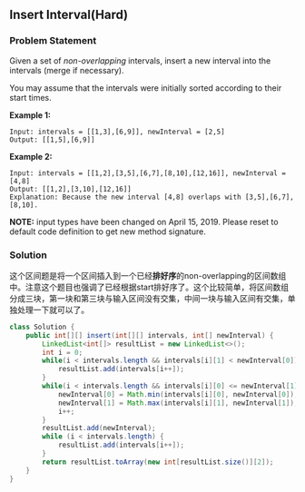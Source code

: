 ## Insert Interval(Hard)

### Problem Statement

Given a set of *non-overlapping* intervals, insert a new interval into the intervals (merge if necessary).

You may assume that the intervals were initially sorted according to their start times.

**Example 1:**

```
Input: intervals = [[1,3],[6,9]], newInterval = [2,5]
Output: [[1,5],[6,9]]
```

**Example 2:**

```
Input: intervals = [[1,2],[3,5],[6,7],[8,10],[12,16]], newInterval = [4,8]
Output: [[1,2],[3,10],[12,16]]
Explanation: Because the new interval [4,8] overlaps with [3,5],[6,7],[8,10].
```

**NOTE:** input types have been changed on April 15, 2019. Please reset to default code definition to get new method signature.

### Solution

这个区间题是将一个区间插入到一个已经**排好序**的non-overlapping的区间数组中。注意这个题目也强调了已经根据start排好序了。这个比较简单，将区间数组分成三块，第一块和第三块与输入区间没有交集，中间一块与输入区间有交集，单独处理一下就可以了。

```java
class Solution {
    public int[][] insert(int[][] intervals, int[] newInterval) {
        LinkedList<int[]> resultList = new LinkedList<>();
        int i = 0;
        while(i < intervals.length && intervals[i][1] < newInterval[0]) {
            resultList.add(intervals[i++]);
        }
        while(i < intervals.length && intervals[i][0] <= newInterval[1]) {
            newInterval[0] = Math.min(intervals[i][0], newInterval[0]);
            newInterval[1] = Math.max(intervals[i][1], newInterval[1]);
            i++;
        }
        resultList.add(newInterval);
        while (i < intervals.length) {
            resultList.add(intervals[i++]);
        }
        return resultList.toArray(new int[resultList.size()][2]);
    }
}
```

